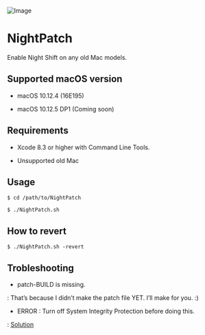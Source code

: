 ![Image](https://farm1.staticflickr.com/580/33704162375_e0883536cf_o.png)

# NightPatch
Enable Night Shift on any old Mac models.

## Supported macOS version

- macOS 10.12.4 (16E195)

- macOS 10.12.5 DP1 (Coming soon)

## Requirements

- Xcode 8.3 or higher with Command Line Tools.

- Unsupported old Mac

## Usage

`$ cd /path/to/NightPatch`

`$ ./NightPatch.sh`

## How to revert

`$ ./NightPatch.sh -revert`

## Trobleshooting

- patch-BUILD is missing.

: That’s because I didn’t make the patch file YET. I’ll make for you. :)

- ERROR : Turn off System Integrity Protection before doing this.

: [Solution](http://apple.stackexchange.com/questions/208478/how-do-i-disable-system-integrity-protection-sip-aka-rootless-on-os-x-10-11)
